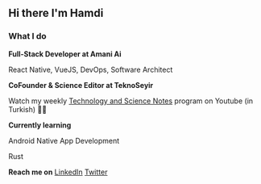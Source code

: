 ## Hi there I'm Hamdi

### What I do

**Full-Stack Developer at Amani Ai**

React Native, VueJS, DevOps, Software Architect


**CoFounder & Science Editor at TeknoSeyir**

Watch my weekly [Technology and Science Notes](https://www.youtube.com/watch?v=pr13GizK36M&list=PLImzRKDoJEgGR5Tv0zQ1SIS2rZOXOcCNB) program on Youtube (in Turkish) 🚀👨


**Currently learning**

Android Native App Development

Rust


**Reach me on**
[LinkedIn](https://www.linkedin.com/in/hkellecioglu/)
[Twitter](https://twitter.com/hkellecioglu)
